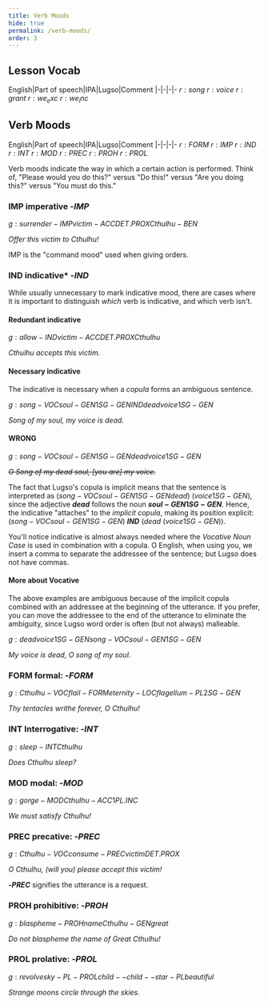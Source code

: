 ```yaml
---
title: Verb Moods
hide: true
permalink: /verb-moods/
order: 3
---
```


## Lesson Vocab

English|Part of speech|IPA|Lugso|Comment
|-|-|-|-
${r: song}$
${r: voice}$
${r: grant}$
${r: we_exc}$
${r: we_inc}$

## Verb Moods

English|Part of speech|IPA|Lugso|Comment
|-|-|-|-
${r: FORM}$
${r: IMP}$
${r: IND}$
${r: INT}$
${r: MOD}$
${r: PREC}$
${r: PROH}$
${r: PROL}$

Verb moods indicate the way in which a certain action is performed. Think of, "Please would you do this?" versus "Do this!" versus "Are you doing this?" versus "You must do this."

### IMP imperative -${IMP}$

${g: surrender-IMP victim-ACC DET.PROX Cthulhu-BEN}$

_Offer this victim to Cthulhu!_

IMP is the "command mood" used when giving orders.

### IND indicative* -${IND}$

While usually unnecessary to mark indicative mood, there are cases where it is important to distinguish _which_ verb is indicative, and which verb isn't.

#### Redundant indicative

${g: allow-IND victim-ACC DET.PROX Cthulhu}$

_Cthulhu accepts this victim._

#### Necessary indicative

The indicative is necessary when a _copula_ forms an ambiguous sentence.

${g: song-VOC soul-GEN 1SG-GEN IND dead voice 1SG-GEN}$

_Song of my soul, my voice is dead._

#### WRONG

${g: song-VOC soul-GEN 1SG-GEN dead voice 1SG-GEN}$

~~_O Song of my dead soul, [you are] my voice._~~

The fact that Lugso's copula is implicit means that the sentence is interpreted as (${song-VOC soul-GEN 1SG-GEN dead}$) (${voice 1SG-GEN}$), since the adjective **${dead}$** follows the noun **${soul-GEN 1SG-GEN}$**. Hence, the indicative "attaches" to the _implicit copula_, making its position explicit: (${song-VOC soul-GEN 1SG-GEN}$) **${IND}$** (${dead}$ (${voice 1SG-GEN}$)).

You'll notice indicative is almost always needed where the _Vocative Noun Case_ is used in combination with a copula. O English, when using you, we insert a comma to separate the addressee of the sentence; but Lugso does not have commas.

#### More about Vocative

The above examples are ambiguous because of the implicit copula combined with an addressee at the beginning of the utterance. If you prefer, you can move the addressee to the end of the utterance to eliminate the ambiguity, since Lugso word order is often (but not always) malleable.

${g: dead voice 1SG-GEN song-VOC soul-GEN 1SG-GEN}$

_My voice is dead, O song of my soul._

### FORM formal: -${FORM}$

${g: Cthulhu-VOC flail-FORM eternity-LOC flagellum-PL 2SG-GEN}$

_Thy tentacles writhe forever, O Cthulhu!_

### INT Interrogative: -${INT}$

${g: sleep-INT Cthulhu}$

_Does Cthulhu sleep?_

### MOD modal: -${MOD}$

${g: gorge-MOD Cthulhu-ACC 1PL.INC}$

_We must satisfy Cthulhu!_

### PREC precative: -${PREC}$

${g: Cthulhu-VOC consume-PREC victim DET.PROX}$

_O Cthulhu, (will you) please accept this victim!_

**-${PREC}$** signifies the utterance is a request.

### PROH prohibitive: -${PROH}$

${g: blaspheme-PROH name Cthulhu-GEN great}$

_Do not blaspheme the name of Great Cthulhu!_

### PROL prolative: -${PROL}$

${g: revolve sky-PL-PROL child--child--star-PL beautiful}$

_Strange moons circle through the skies._
